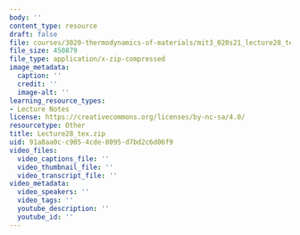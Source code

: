 ```yaml
---
body: ''
content_type: resource
draft: false
file: courses/3020-thermodynamics-of-materials/mit3_020s21_lecture28_tex.zip
file_size: 450879
file_type: application/x-zip-compressed
image_metadata:
  caption: ''
  credit: ''
  image-alt: ''
learning_resource_types:
- Lecture Notes
license: https://creativecommons.org/licenses/by-nc-sa/4.0/
resourcetype: Other
title: Lecture28_tex.zip
uid: 91a8aa0c-c905-4cde-8095-d7bd2c6d06f9
video_files:
  video_captions_file: ''
  video_thumbnail_file: ''
  video_transcript_file: ''
video_metadata:
  video_speakers: ''
  video_tags: ''
  youtube_description: ''
  youtube_id: ''
---
```

